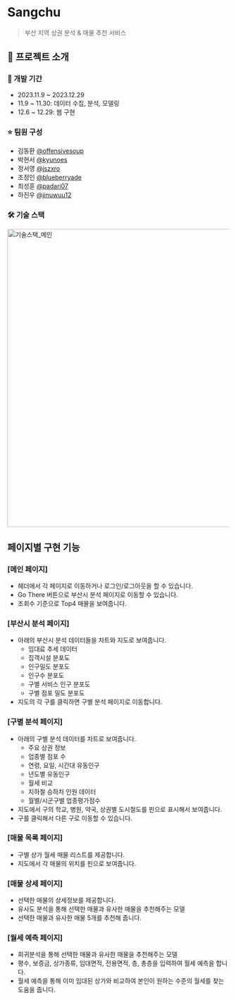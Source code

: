 # Sangchu
  > 부산 지역 상권 분석 & 매물 추천 서비스
## 📌 프로젝트 소개

### 📆 개발 기간
- 2023.11.9 ~ 2023.12.29
- 11.9 ~ 11.30: 데이터 수집, 분석, 모델링
- 12.6 ~ 12.29: 웹 구현


### ⭐️ 팀원 구성
- 김동환 [@offensivesoup](https://github.com/offensivesoup)
- 박현서 [@kyunoes](https://github.com/kyunoes)
- 정서영 [@jszxro](https://github.com/jszxro)
- 조정인 [@blueberryade](https://github.com/blueberryade)
- 최성훈 [@padari07](https://github.com/padari07)
- 하진우 [@jinuwuu12](https://github.com/jinuwuu12)

### 🛠️ 기술 스택
<img width="676" alt="기술스택_메인" src="https://github.com/offensivesoup/Sangchu_Final_PJT/assets/115989049/ef5dfab4-5c65-45a6-a063-0ca772375a0e">

## 페이지별 구현 기능
### [메인 페이지]
- 헤더에서 각 페이지로 이동하거나 로그인/로그아웃을 할 수 있습니다.
- Go There 버튼으로 부산시 분석 페이지로 이동할 수 있습니다.
- 조회수 기준으로 Top4 매물을 보여줍니다.
  
### [부산시 분석 페이지]
- 아래의 부산시 분석 데이터들을 차트와 지도로 보여줍니다.
  - 임대료 추세 데이터
  - 집객시설 분포도
  - 인구밀도 분포도
  - 인구수 분포도
  - 구별 서비스 인구 분포도
  - 구별 점포 밀도 분포도
- 지도의 각 구를 클릭하면 구별 분석 페이지로 이동합니다.

### [구별 분석 페이지]
- 아래의 구별 분석 데이터를 차트로 보여줍니다.
  - 주요 상권 정보
  - 업종별 점포 수
  - 연령, 요일, 시간대 유동인구
  - 년도별 유동인구
  - 월세 비교
  - 지하철 승하차 인원 데이터
  - 월별/시군구별 업종평가점수
- 지도에서 구의 학교, 병원, 약국, 상권별 도시철도를 핀으로 표시해서 보여줍니다.
- 구를 클릭해서 다른 구로 이동할 수 있습니다.
   
### [매물 목록 페이지]
- 구별 상가 월세 매물 리스트를 제공합니다.
- 지도에서 각 매물의 위치를 핀으로 보여줍니다.

  
### [매물 상세 페이지]
- 선택한 매물의 상세정보를 제공합니다.
- 유사도 분석을 통해 선택한 매물과 유사한 매물을 추천해주는 모델
- 선택한 매물과 유사한 매물 5개를 추천해 줍니다.
  
### [월세 예측 페이지]
- 회귀분석을 통해 선택한 매물과 유사한 매물을 추천해주는 모델
- 평수, 보증금, 상가종류, 임대면적, 전용면적, 층, 총층을 입력하여 월세 예측을 합니다.
- 월세 예측을 통해 이미 임대된 상가와 비교하여 본인이 원하는 수준의 월세를 찾는 도움을 줍니다.
